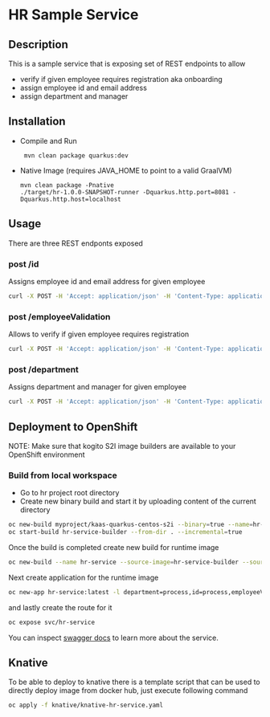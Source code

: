 # HR Sample Service

## Description

This is a sample service that is exposing set of REST endpoints to allow

* verify if given employee requires registration aka onboarding
* assign employee id and email address
* assign department and manager


## Installation

- Compile and Run

    ```
     mvn clean package quarkus:dev
    ```

- Native Image (requires JAVA_HOME to point to a valid GraalVM)

    ```
    mvn clean package -Pnative
    ./target/hr-1.0.0-SNAPSHOT-runner -Dquarkus.http.port=8081 -Dquarkus.http.host=localhost
    ```
  
## Usage

There are three REST endponts exposed

### post /id

Assigns employee id and email address for given employee

```sh
curl -X POST -H 'Accept: application/json' -H 'Content-Type: application/json' -d '{"employee" : {"firstName" : "Mark", "lastName" : "Test", "personalId" : "xxx-yy-zzz", "birthDate" : "2012-12-10T14:50:12.123+02:00", "address" : {"country" : "US", "city" : "Boston", "street" : "any street 3", "zipCode" : "10001"}}}' http://localhost:8081/id                                                                                                  
```

### post /employeeValidation

Allows to verify if given employee requires registration

```sh
curl -X POST -H 'Accept: application/json' -H 'Content-Type: application/json' -d '{"employee" : {"firstName" : "Mark", "lastName" : "Test", "personalId" : "xxx-yy-zzz", "birthDate" : "2012-12-10T14:50:12.123+02:00", "address" : {"country" : "US", "city" : "Boston", "street" : "any street 3", "zipCode" : "10001"}}}' http://localhost:8081/employeeValidation                                                                                                  
```

### post /department

Assigns department and manager for given employee

```sh
curl -X POST -H 'Accept: application/json' -H 'Content-Type: application/json' -d '{"employee" : {"firstName" : "Mark", "lastName" : "Test", "personalId" : "xxx-yy-zzz", "birthDate" : "2012-12-10T14:50:12.123+02:00", "address" : {"country" : "US", "city" : "Boston", "street" : "any street 3", "zipCode" : "10001"}}}' http://localhost:8081/department                                                                                                 
```


## Deployment to OpenShift

NOTE: Make sure that kogito S2I image builders are available to your OpenShift environment

### Build from local workspace

* Go to hr project root directory
* Create new binary build and start it by uploading content of the current directory

```sh
oc new-build myproject/kaas-quarkus-centos-s2i --binary=true --name=hr-service-builder
oc start-build hr-service-builder --from-dir . --incremental=true
```

Once the build is completed create new build for runtime image

```sh
oc new-build --name hr-service --source-image=hr-service-builder --source-image-path=/home/kogito/bin:. --image-stream=kaas-quarkus-centos
```

Next create application for the runtime image

```sh
oc new-app hr-service:latest -l department=process,id=process,employeeValidation=process
```

and lastly create the route for it

```sh
oc expose svc/hr-service
```

You can inspect [swagger docs](http://localhost:8081/docs/swagger.json) to learn more about the service.

## Knative

To be able to deploy to knative there is a template script that can be used to directly deploy 
image from docker hub, just execute following command

```sh
oc apply -f knative/knative-hr-service.yaml
```
